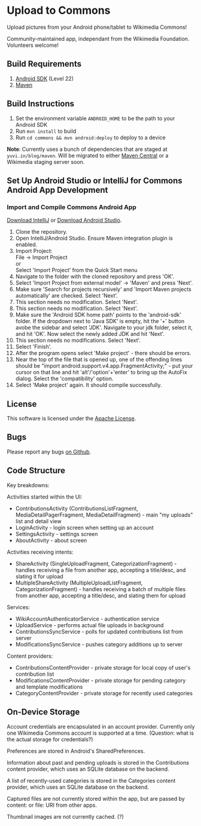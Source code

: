 # Upload to Commons #

Upload pictures from your Android phone/tablet to Wikimedia Commons!

Community-maintained app, independant from the Wikimedia Foundation. Volunteers welcome!

## Build Requirements ##

1. [Android SDK][1] (Level 22)
2. [Maven][2]

## Build Instructions ##

1. Set the environment variable `ANDROID_HOME` to be the path to your Android SDK
2. Run `mvn install` to build
3. Run `cd commons && mvn android:deploy` to deploy to a device

**Note**: Currently uses a bunch of dependencies that are staged at `yuvi.in/blog/maven`. Will be migrated to either [Maven Central][4] or a Wikimedia staging server soon.

## Set Up Android Studio or IntelliJ for Commons Android App Development ##

### Import and Compile Commons Android App ##

[Download IntelliJ][6] or [Download Android Studio][7]. 

1. Clone the repository.
2. Open IntelliJ/Android Studio. Ensure Maven integration plugin is enabled.
3. Import Project:  
	File -> Import Project  
	or  
	Select 'Import Project' from the Quick Start menu  
4. Navigate to the folder with the cloned repository and press 'OK'.
5. Select 'Import Project from external model' -> 'Maven' and press 'Next'.
6. Make sure 'Search for projects recursively' and 'Import Maven projects automatically' are checked. Select 'Next'.
7. This section needs no modification. Select 'Next'.
8. This section needs no modification. Select 'Next'.
9. Make sure the 'Android SDK home path' points to the 'android-sdk' folder. If the dropdown next to 'Java SDK' is empty, hit the '+' button avobe the sidebar and select 'JDK'. Navigate to your jdk folder, select it, and hit 'OK'. Now select the newly added JDK and hit 'Next'.
10. This section needs no modifications. Select 'Next'.
11. Select 'Finish'.
12. After the program opens select 'Make project' - there should be errors.
13. Near the top of the file that is opened up, one of the offending lines should be "import android.support.v4.app.FragmentActivity;" - put your cursor on that line and hit 'alt'/'option'+'enter' to bring up the AutoFix dialog. Select the 'compatibility' option.
14. Select 'Make project' again. It should compile successfully.

## License ##

This software is licensed under the [Apache License][5].

## Bugs ##

Please report any bugs [on Github][3].

## Code Structure ##

Key breakdowns:

Activities started within the UI:
* ContributionsActivity (ContributionsListFragment, MediaDetailPagerFragment, MediaDetailFragment) - main "my uploads" list and detail view
* LoginActivity - login screen when setting up an account
* SettingsActivity - settings screen
* AboutActivity - about screen

Activities receiving intents:
* ShareActivity (SingleUploadFragment, CategorizationFragment) - handles receiving a file from another app, accepting a title/desc, and slating it for upload
* MultipleShareActivity (MultipleUploadListFragment, CategorizationFragment) - handles receiving a batch of multiple files from another app, accepting a title/desc, and slating them for upload

Services:
* WikiAccountAuthenticatorService - authentication service
* UploadService - performs actual file uploads in background
* ContributionsSyncService - polls for updated contributions list from server
* ModificationsSyncService - pushes category additions up to server

Content providers:
* ContributionsContentProvider - private storage for local copy of user's contribution list
* ModificationsContentProvider - private storage for pending category and template modifications
* CategoryContentProvider - private storage for recently used categories


## On-Device Storage ##

Account credentials are encapsulated in an account provider. Currently only one Wikimedia Commons account is supported at a time. (Question: what is the actual storage for credentials?)

Preferences are stored in Android's SharedPreferences.

Information about past and pending uploads is stored in the Contributions content provider, which uses an SQLite database on the backend.

A list of recently-used categories is stored in the Categories content provider, which uses an SQLite database on the backend.

Captured files are not currently stored within the app, but are passed by content: or file: URI from other apps.

Thumbnail images are not currently cached. (?)


[1]: https://developer.android.com/sdk/index.html
[2]: https://maven.apache.org/
[3]: https://github.com/nicolas-raoul/apps-android-commons/issues
[4]: http://search.maven.org/
[5]: https://www.apache.org/licenses/LICENSE-2.0
[6]: http://www.jetbrains.com/idea/download/index.html
[7]: http://developer.android.com/sdk/index.html
